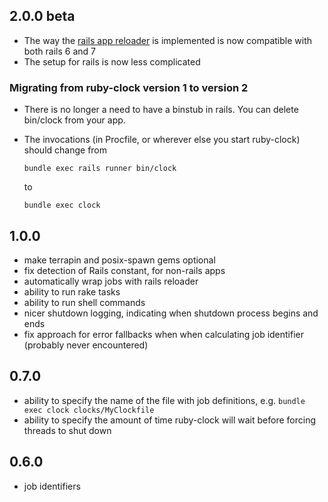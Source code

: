 ## 2.0.0 beta

* The way the [rails app reloader](https://guides.rubyonrails.org/threading_and_code_execution.html)
  is implemented is now compatible with both rails 6 and 7
* The setup for rails is now less complicated

### Migrating from ruby-clock version 1 to version 2

* There is no longer a need to have a binstub in rails. You can delete bin/clock from your app.
* The invocations (in Procfile, or wherever else you start ruby-clock) should change from

      bundle exec rails runner bin/clock
  to

      bundle exec clock

## 1.0.0

* make terrapin and posix-spawn gems optional
* fix detection of Rails constant, for non-rails apps
* automatically wrap jobs with rails reloader
* ability to run rake tasks
* ability to run shell commands
* nicer shutdown logging, indicating when shutdown process begins and ends
* fix approach for error fallbacks when when calculating job identifier (probably never encountered)

## 0.7.0

* ability to specify the name of the file with job definitions, e.g. `bundle exec clock clocks/MyClockfile`
* ability to specify the amount of time ruby-clock will wait before forcing threads to shut down

## 0.6.0

* job identifiers
